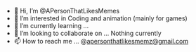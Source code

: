 - 👋 Hi, I’m @APersonThatLikesMemes
- 👀 I’m interested in Coding and animation (mainly for games)
- 🌱 I’m currently learning ...
- 💞️ I’m looking to collaborate on ... Nothing currently
- 📫 How to reach me ... @apersonthatlikesmemz@gmail.com

<!---
APersonThatLikesMemes/APersonThatLikesMemes is a ✨ special ✨ repository because its `README.md` (this file) appears on your GitHub profile.
You can click the Preview link to take a look at your changes.
--->

